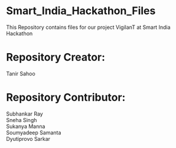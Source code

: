 # Smart_India_Hackathon_Files
 This Repository contains files for our project VigilanT at Smart India Hackathon
 

# Repository Creator:
Tanir Sahoo

# Repository Contributor:
Subhankar Ray <br>Sneha Singh <br>Sukanya Manna <br>Soumyadeep Samanta <br>Dyutiprovo Sarkar
